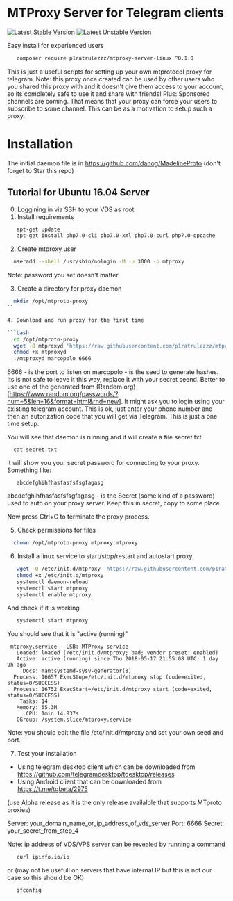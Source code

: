 # MTProxy Server for Telegram clients

[![Latest Stable Version](https://poser.pugx.org/p1ratrulezzz/mtproxy-server-linux/v/stable)](https://packagist.org/packages/p1ratrulezzz/mtproxy-server-linux)
[![Latest Unstable Version](https://poser.pugx.org/p1ratrulezzz/mtproxy-server-linux/v/unstable)](https://packagist.org/packages/p1ratrulezzz/mtproxy-server-linux)

Easy install for experienced users

```bash
   composer require p1ratrulezzz/mtproxy-server-linux ^0.1.0
```

This is just a useful scripts for setting up your own mtprotocol proxy for telegram. Note: this proxy once created can be used by other users who you shared this proxy with and it doesn't give them access to your account, so its completely safe to use it and share with friends!
Plus: Sponsored channels are coming. That means that your proxy can force your users to subscribe to some channel. This can be as a motivation to setup such a proxy.

# Installation

The initial daemon file is in https://github.com/danog/MadelineProto (don't forget to Star this repo)

## Tutorial for Ubuntu 16.04 Server

0. Loggining in via SSH to your VDS as root
1. Install requirements

```bash
   apt-get update
   apt-get install php7.0-cli php7.0-xml php7.0-curl php7.0-opcache
```

2. Create mtproxy user

```bash
  useradd --shell /usr/sbin/nologin -M -u 3000 -o mtproxy
```

Note: password you set doesn't matter

3. Create a directory for proxy daemon

```bash
  mkdir /opt/mtproto-proxy
``

4. Download and run proxy for the first time

```bash
  cd /opt/mtproto-proxy
  wget -O mtproxyd 'https://raw.githubusercontent.com/p1ratrulezzz/mtproxy-server-linux/master/opt/mtproto-proxy/mtproxyd'
  chmod +x mtproxyd
  ./mtproxyd marcopolo 6666
```
6666 - is the port to listen on
marcopolo - is the seed to generate hashes. Its is not safe to leave it this way, replace it with your secret seend. Better to use one of the generated from (Random.org)[https://www.random.org/passwords/?num=5&len=16&format=html&rnd=new]. It might ask you to login using your existing telegram account. This is ok, just enter your phone number and then an autorization code that you will get via Telegram. This is just a one time setup.

You will see that daemon is running and it will create a file secret.txt.

```
  cat secret.txt
```

it will show you your secret password for connecting to your proxy. Something like:
```
   abcdefghihfhasfasfsfsgfagasg
```

abcdefghihfhasfasfsfsgfagasg - is the Secret (some kind of a password) used to auth on your proxy server. Keep this in secret, copy to some place.

Now press Ctrl+C to terminate the proxy process.

5. Check permissions for files

```bash
  chown /opt/mtproto-proxy mtproxy:mtproxy
```

6. Install a linux service to start/stop/restart and autostart proxy

```bash
   wget -O /etc/init.d/mtproxy 'https://raw.githubusercontent.com/p1ratrulezzz/mtproxy-server-linux/master/etc/init.d/mtproxy'
   chmod +x /etc/init.d/mtproxy
   systemctl daemon-reload
   systemctl start mtproxy
   systemctl enable mtproxy
```

And check if it is working

```bash
   systemctl start mtproxy
```

You should see that it is "active (running)"

```
 mtproxy.service - LSB: MTProxy service
   Loaded: loaded (/etc/init.d/mtproxy; bad; vendor preset: enabled)
   Active: active (running) since Thu 2018-05-17 21:55:08 UTC; 1 day 9h ago
     Docs: man:systemd-sysv-generator(8)
  Process: 16657 ExecStop=/etc/init.d/mtproxy stop (code=exited, status=0/SUCCESS)
  Process: 16752 ExecStart=/etc/init.d/mtproxy start (code=exited, status=0/SUCCESS)
    Tasks: 14
   Memory: 55.3M
      CPU: 1min 14.837s
   CGroup: /system.slice/mtproxy.service

```

Note: you should edit the file /etc/init.d/mtproxy and set your own seed and port.

7. Test your installation
* Using telegram desktop client which can be downloaded from https://github.com/telegramdesktop/tdesktop/releases
* Using Android client that can be downloaded from https://t.me/tgbeta/2975

(use Alpha release as it is the only release availalble that supports MTproto proxies)

Server: your_domain_name_or_ip_address_of_vds_server Port: 6666
Secret: your_secret_from_step_4

Note: ip address of VDS/VPS server can be revealed by running a command

```bash
   curl ipinfo.io/ip
```

or (may not be usefull on servers that have internal IP but this is not our case so this should be OK)
```
   ifconfig
```   


